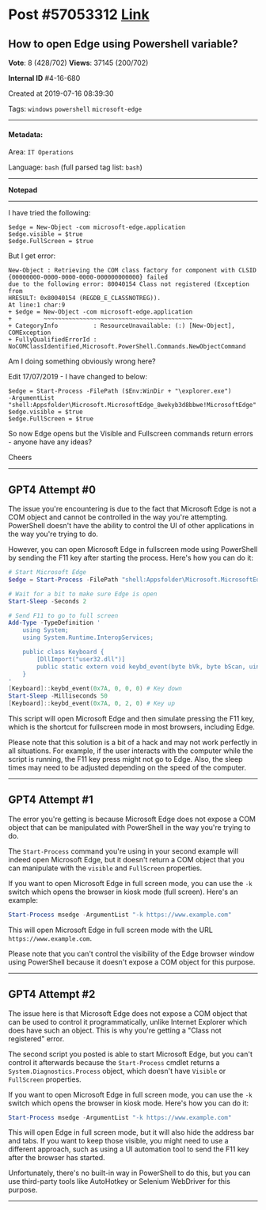 
# Post \#57053312 [Link](https://stackoverflow.com/questions/57053312/)

## How to open Edge using Powershell variable?

**Vote**: 8 (428/702) **Views**: 37145 (200/702) 

**Internal ID** \#4-16-680

Created at 2019-07-16 08:39:30

Tags: `windows` `powershell` `microsoft-edge`

----------

#### Metadata:

Area: `IT Operations`

Language: `bash` (full parsed tag list: `bash`)

----------

**Notepad**


----------

I have tried the following:

```
$edge = New-Object -com microsoft-edge.application
$edge.visible = $true
$edge.FullScreen = $true
```


But I get error:

```
New-Object : Retrieving the COM class factory for component with CLSID 
{00000000-0000-0000-0000-000000000000} failed
due to the following error: 80040154 Class not registered (Exception from 
HRESULT: 0x80040154 (REGDB_E_CLASSNOTREG)).
At line:1 char:9
+ $edge = New-Object -com microsoft-edge.application
+         ~~~~~~~~~~~~~~~~~~~~~~~~~~~~~~~~~~~~~~~~~~
+ CategoryInfo          : ResourceUnavailable: (:) [New-Object], COMException
+ FullyQualifiedErrorId : NoCOMClassIdentified,Microsoft.PowerShell.Commands.NewObjectCommand
```


Am I doing something obviously wrong here?

Edit 17/07/2019 - I have changed to below:

```
$edge = Start-Process -FilePath ($Env:WinDir + "\explorer.exe") 
-ArgumentList 
"shell:Appsfolder\Microsoft.MicrosoftEdge_8wekyb3d8bbwe!MicrosoftEdge"
$edge.visible = $true
$edge.FullScreen = $true
```


So now Edge opens but the Visible and Fullscreen commands return errors - anyone have any ideas?

Cheers


----------
        
## GPT4 Attempt \#0

The issue you're encountering is due to the fact that Microsoft Edge is not a COM object and cannot be controlled in the way you're attempting. PowerShell doesn't have the ability to control the UI of other applications in the way you're trying to do.

However, you can open Microsoft Edge in fullscreen mode using PowerShell by sending the F11 key after starting the process. Here's how you can do it:

```powershell
# Start Microsoft Edge
$edge = Start-Process -FilePath "shell:Appsfolder\Microsoft.MicrosoftEdge_8wekyb3d8bbwe!MicrosoftEdge"

# Wait for a bit to make sure Edge is open
Start-Sleep -Seconds 2

# Send F11 to go to full screen
Add-Type -TypeDefinition '
    using System;
    using System.Runtime.InteropServices;

    public class Keyboard {
        [DllImport("user32.dll")]
        public static extern void keybd_event(byte bVk, byte bScan, uint dwFlags, int dwExtraInfo);
    }
'
[Keyboard]::keybd_event(0x7A, 0, 0, 0) # Key down
Start-Sleep -Milliseconds 50
[Keyboard]::keybd_event(0x7A, 0, 2, 0) # Key up
```

This script will open Microsoft Edge and then simulate pressing the F11 key, which is the shortcut for fullscreen mode in most browsers, including Edge.

Please note that this solution is a bit of a hack and may not work perfectly in all situations. For example, if the user interacts with the computer while the script is running, the F11 key press might not go to Edge. Also, the sleep times may need to be adjusted depending on the speed of the computer.

--------

## GPT4 Attempt \#1

The error you're getting is because Microsoft Edge does not expose a COM object that can be manipulated with PowerShell in the way you're trying to do. 

The `Start-Process` command you're using in your second example will indeed open Microsoft Edge, but it doesn't return a COM object that you can manipulate with the `visible` and `FullScreen` properties. 

If you want to open Microsoft Edge in full screen mode, you can use the `-k` switch which opens the browser in kiosk mode (full screen). Here's an example:

```powershell
Start-Process msedge -ArgumentList "-k https://www.example.com"
```

This will open Microsoft Edge in full screen mode with the URL `https://www.example.com`.

Please note that you can't control the visibility of the Edge browser window using PowerShell because it doesn't expose a COM object for this purpose.

--------

## GPT4 Attempt \#2

The issue here is that Microsoft Edge does not expose a COM object that can be used to control it programmatically, unlike Internet Explorer which does have such an object. This is why you're getting a "Class not registered" error.

The second script you posted is able to start Microsoft Edge, but you can't control it afterwards because the `Start-Process` cmdlet returns a `System.Diagnostics.Process` object, which doesn't have `Visible` or `FullScreen` properties.

If you want to open Microsoft Edge in full screen mode, you can use the `-k` switch which opens the browser in kiosk mode. Here's how you can do it:

```powershell
Start-Process msedge -ArgumentList "-k https://www.example.com"
```

This will open Edge in full screen mode, but it will also hide the address bar and tabs. If you want to keep those visible, you might need to use a different approach, such as using a UI automation tool to send the F11 key after the browser has started. 

Unfortunately, there's no built-in way in PowerShell to do this, but you can use third-party tools like AutoHotkey or Selenium WebDriver for this purpose.

--------
